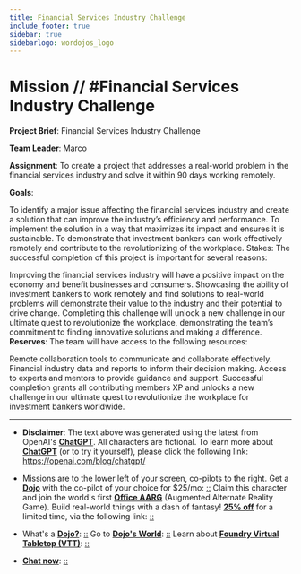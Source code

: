 ```yaml
---
title: Financial Services Industry Challenge
include_footer: true
sidebar: true
sidebarlogo: wordojos_logo
---
```

# Mission // #Financial Services Industry Challenge

**Project Brief**: Financial Services Industry Challenge

**Team Leader**: Marco

**Assignment**: To create a project that addresses a real-world problem in the financial services industry and solve it within 90 days working remotely.

**Goals**:

To identify a major issue affecting the financial services industry and create a solution that can improve the industry’s efficiency and performance.
To implement the solution in a way that maximizes its impact and ensures it is sustainable.
To demonstrate that investment bankers can work effectively remotely and contribute to the revolutionizing of the workplace.
Stakes: The successful completion of this project is important for several reasons:

Improving the financial services industry will have a positive impact on the economy and benefit businesses and consumers.
Showcasing the ability of investment bankers to work remotely and find solutions to real-world problems will demonstrate their value to the industry and their potential to drive change.
Completing this challenge will unlock a new challenge in our ultimate quest to revolutionize the workplace, demonstrating the team’s commitment to finding innovative solutions and making a difference.
**Reserves**: The team will have access to the following resources:

Remote collaboration tools to communicate and collaborate effectively.
Financial industry data and reports to inform their decision making.
Access to experts and mentors to provide guidance and support.
Successful completion grants all contributing members XP and unlocks a new challenge in our ultimate quest to revolutionize the workplace for investment bankers worldwide.

---

* **Disclaimer**: The text above was generated using the latest from OpenAI's [**ChatGPT**](https://openai.com/blog/chatgpt/).  All characters are fictional.  To learn more about [**ChatGPT**](https://openai.com/blog/chatgpt/) (or to try it yourself), please click the following link: https://openai.com/blog/chatgpt/

* Missions are to the lower left of your screen, co-pilots to the right. Get a [**Dojo**](https://workmates.live/marketplace) with the co-pilot of your choice for $25/mo: [::](https://workmates.live/marketplace)  Claim this character and join the world's first [**Office AARG**](https://dojos.world) (Augmented Alternate Reality Game). Build real-world things with a dash of fantasy! [**25% off**](https://blog.workmates.live/deal-on-a-dojo) for a limited time, via the following link: [::](https://blog.workmates.live/deal-on-a-dojo) 

* What's a [**Dojo?**](https://workdojos.com): [::](https://workdojos.com)  Go to [**Dojo's World**](https://dojos.world): [::](https://dojos.world)  Learn about [**Foundry Virtual Tabletop (VTT)**](https://foundryvtt.com): [::](https://foundryvtt.com/)

* [**Chat now**](https://chat.workmates.live/channel/support): [::](https://chat.workmates.live/channel/support)